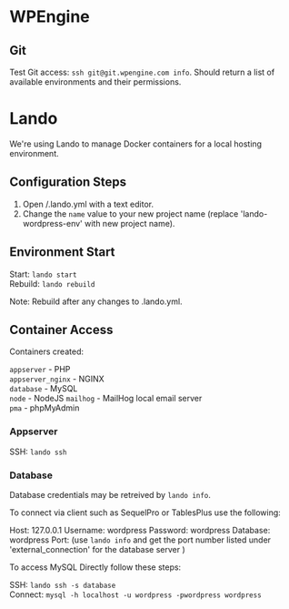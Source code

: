 # WPEngine

## Git

Test Git access: `ssh git@git.wpengine.com info`. Should return a list of available environments and their permissions.

# Lando

We're using Lando to manage Docker containers for a local hosting environment.

## Configuration Steps

1. Open /.lando.yml with a text editor.
2. Change the `name` value to your new project name (replace 'lando-wordpress-env' with new project name).

## Environment Start

Start: `lando start`  
Rebuild: `lando rebuild`

Note: Rebuild after any changes to .lando.yml.

## Container Access

Containers created:

`appserver` - PHP  
`appserver_nginx` - NGINX  
`database` - MySQL  
`node` - NodeJS
`mailhog` - MailHog local email server  
`pma` - phpMyAdmin

### Appserver

SSH: `lando ssh`

### Database

Database credentials may be retreived by `lando info`.

To connect via client such as SequelPro or TablesPlus use the following:

Host: 127.0.0.1
Username: wordpress
Password: wordpress
Database: wordpress
Port: (use `lando info` and get the port number listed under 'external_connection' for the database server )

To access MySQL Directly follow these steps:

SSH: `lando ssh -s database`  
Connect: `mysql -h localhost -u wordpress -pwordpress wordpress`
